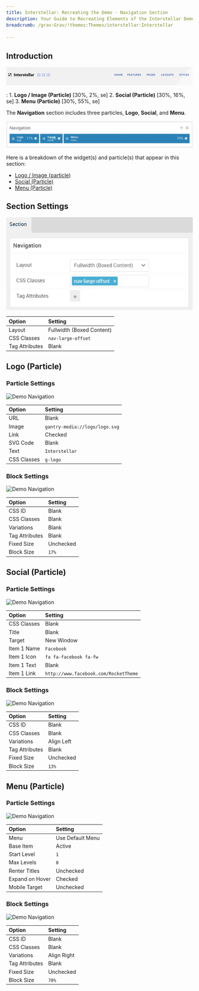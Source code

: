 ```yaml
---
title: Interstellar: Recreating the Demo - Navigation Section
description: Your Guide to Recreating Elements of the Interstellar Demo for Grav
breadcrumb: /grav:Grav/!themes:Themes/interstellar:Interstellar

---
```


## Introduction

![](assets/demo_1.jpeg)

:   1. **Logo / Image (Particle)** [30%, 2%, se]
    2. **Social (Particle)** [30%, 16%, se]
    3. **Menu (Particle)** [30%, 55%, se]

The **Navigation** section includes three particles, **Logo**, **Social**, and **Menu**.

![](assets/home_navigation.jpeg)

Here is a breakdown of the widget(s) and particle(s) that appear in this section:

* [Logo / Image (particle)](#logo-(particle))
* [Social (Particle)](#social-(particle))
* [Menu (Particle)](#menu-(particle))

## Section Settings

![](assets/demo_navigation_settings.jpeg)

| Option           | Setting                   |
| :--------------- | :----------               |
| Layout           | Fullwidth (Boxed Content) |
| CSS Classes      | `nav-large-offset`        |
| Tag Attributes   | Blank                     |

## Logo (Particle)

### Particle Settings

![Demo Navigation](demo_navigation_1.jpeg)

| Option      | Setting                        |
| :-----      | :-----                         |
| URL         | Blank                          |
| Image       | `gantry-media://logo/logo.svg` |
| Link        | Checked                        |
| SVG Code    | Blank                          |
| Text        | `Interstellar`                 |
| CSS Classes | `g-logo`                       |

### Block Settings

![Demo Navigation](demo_navigation_2.jpeg)

| Option         | Setting   |
| :-----         | :-----    |
| CSS ID         | Blank     |
| CSS Classes    | Blank     |
| Variations     | Blank     |
| Tag Attributes | Blank     |
| Fixed Size     | Unchecked |
| Block Size     | `17%`     |

## Social (Particle)

### Particle Settings

![Demo Navigation](demo_navigation_5.jpeg)

| Option      | Setting                               |
| :-----      | :-----                                |
| CSS Classes | Blank                                 |
| Title       | Blank                                 |
| Target      | New Window                            |
| Item 1 Name | `Facebook`                            |
| Item 1 Icon | `fa fa-facebook fa-fw`                |
| Item 1 Text | Blank                                 |
| Item 1 Link | `http://www.facebook.com/RocketTheme` |


### Block Settings

![Demo Navigation](demo_navigation_6.jpeg)

| Option         | Setting    |
| :-----         | :-----     |
| CSS ID         | Blank      |
| CSS Classes    | Blank      |
| Variations     | Align Left |
| Tag Attributes | Blank      |
| Fixed Size     | Unchecked  |
| Block Size     | `13%`      |

## Menu (Particle)

### Particle Settings

![Demo Navigation](demo_navigation_3.jpeg)

| Option          | Setting          |
| :-----          | :-----           |
| Menu            | Use Default Menu |
| Base Item       | Active           |
| Start Level     | `1`              |
| Max Levels      | `0`              |
| Renter Titles   | Unchecked        |
| Expand on Hover | Checked          |
| Mobile Target   | Unchecked        |


### Block Settings

![Demo Navigation](demo_navigation_4.jpeg)

| Option         | Setting     |
| :-----         | :-----      |
| CSS ID         | Blank       |
| CSS Classes    | Blank       |
| Variations     | Align Right |
| Tag Attributes | Blank       |
| Fixed Size     | Unchecked   |
| Block Size     | `70%`       |